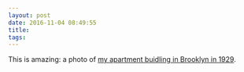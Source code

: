 ```yaml
---
layout: post
date: 2016-11-04 08:49:55
title: 
tags:
---
```


This is amazing: a photo of [my apartment buidling in Brooklyn in 1929](http://www.oldnyc.org/#706805f-a).